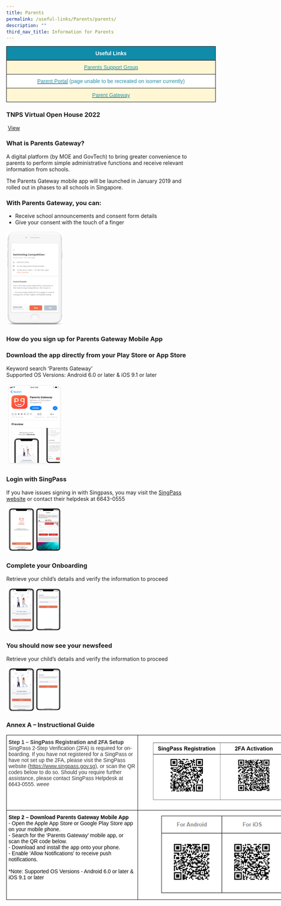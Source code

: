 ```yaml
---
title: Parents
permalink: /useful-links/Parents/parents/
description: ""
third_nav_title: Information for Parents
---
```


<style type="text/css">
.tg  {border-collapse:collapse;border-spacing:0;margin:0px auto;}
.tg td{border-color:black;border-style:solid;border-width:1px;font-family:Arial, sans-serif;font-size:14px;
  overflow:hidden;padding:10px 5px;word-break:normal;}
.tg th{border-color:black;border-style:solid;border-width:1px;font-family:Arial, sans-serif;font-size:14px;
  font-weight:normal;overflow:hidden;padding:10px 5px;word-break:normal;}
.tg .tg-0icb{background-color:#FFF;color:#288EA7;text-align:center;vertical-align:top}
.tg .tg-0qrm{background-color:#108BA9;color:#FFF;font-weight:bold;text-align:center;vertical-align:middle}
.tg .tg-0fxk{background-color:#FFF7D4;color:#288EA7;text-align:center;vertical-align:top}
</style>
<table class="tg" style="undefined;table-layout: fixed; width: 558px">
<colgroup>
<col style="width: 558px">
</colgroup>
<tbody>
  <tr>
    <td class="tg-0qrm"><span style="color:#FFF;background-color:#108BA9">Useful Links</span></td>
  </tr>
  <tr>
    <td class="tg-0fxk"><a href="/useful-links/Parents/parents-support-group/"><span style="text-decoration:none;color:#288EA7">Parents Support Group</span></a></td>
  </tr>
  <tr>
    <td class="tg-0icb"><a href="insertlinkhere"><span style="text-decoration:none;color:#288EA7">Parent Portal</span></a> (page unable to be recreated on isomer currently)</td>
  </tr>
  <tr>
    <td class="tg-0fxk"><a href="https://pg.moe.edu.sg/"><span style="text-decoration:none;color:#288EA7">Parent Gateway</span></a></td>
  </tr>
</tbody>
</table>

### TNPS Virtual Open House 2022

 [View](https://drive.google.com/file/d/1JC3zKyH-zOOtHOi0Qgd6JQQRxMnyLgQO/view)
 
### What is Parents Gateway?
 
A digital platform (by MOE and GovTech) to bring greater convenience to parents to perform simple administrative functions and receive relevant information from schools.

The Parents Gateway mobile app will be launched in January 2019 and rolled out in phases to all schools in Singapore.

### With Parents Gateway, you can:
* Receive school announcements and consent form details
* Give your consent with the touch of a finger

<img src="/images/Parents%20Gateway_1.png" 
     style="width:30%">


### How do you sign up for Parents Gateway Mobile App

### Download the app directly from your Play Store or App Store
Keyword search ‘Parents Gateway’    
Supported OS Versions: Android 6.0 or later & iOS 9.1 or later

<img src="/images/Parents%20Gateway_2.png" 
     style="width:30%">

### Login with SingPass
If you have issues signing in with Singpass, you may visit the [SingPass website](https://www.singpass.gov.sg/spauth/login/loginpage?URL=/&TAM_OP=login) or contact their helpdesk at 6643-0555

<img src="/images/Parents%20Gateway_3-4.png" 
     style="width:30%">


### Complete your Onboarding
Retrieve your child’s details and verify the information to proceed

<img src="/images/Parents%20Gateway_5-6.png" 
     style="width:30%">

### You should now see your newsfeed
Retrieve your child’s details and verify the information to proceed

<img src="/images/Parents%20Gateway_7-8.png" 
     style="width:30%">
		 
		 

### Annex A – Instructional Guide

<style type="text/css">
.tg  {border-collapse:collapse;border-spacing:0;margin:0px auto;}
.tg td{border-color:black;border-style:solid;border-width:1px;font-family:Arial, sans-serif;font-size:14px;
  overflow:hidden;padding:10px 5px;word-break:normal;}
.tg th{border-color:black;border-style:solid;border-width:1px;font-family:Arial, sans-serif;font-size:14px;
  font-weight:normal;overflow:hidden;padding:10px 5px;word-break:normal;}
.tg .tg-ktyi{background-color:#FFF;text-align:left;vertical-align:top}
.tg .tg-f4yw{background-color:#FFF;text-align:center;vertical-align:middle}
.tg .tg-x1qm{background-color:#FFF;color:#000000;text-align:left;vertical-align:top}
</style>
<table class="tg" style="undefined;table-layout: fixed; width: 800px">
<colgroup>
<col style="width: 350px">
<col style="width: 450px">
</colgroup>
<tbody>
  <tr>
    <td class="tg-ktyi"><span style="font-weight:bold;color:#333">Step 1 – SingPass Registration and 2FA Setup</span><br><span style="color:#333">SingPass 2-Step Verification (2FA) is required for on-boarding. If you have not registered for a SingPass or have not set up the 2FA, please visit the SingPass website (</span><a href="https://www.singpass.gov.sg/" target="_blank" rel="noopener noreferrer"><span style="color:#333">https://www.singpass.gov.sg</span></a><span style="color:#333">), or scan the QR codes below to do so. Should you require further assistance, please contact SingPass Helpdesk at 6643-0555. </span><span style="font-style:italic;color:#333">weee</span></td>
    <td class="tg-f4yw"><img src="/images/SingPass.png" 
     style="width:85%"></td>
  </tr>
  <tr>
    <td class="tg-x1qm"><span style="font-weight:bold">Step 2 – Download Parents Gateway Mobile App</span><br>- Open the Apple App Store or Google Play Store app on your mobile phone.<br>- Search for the ‘Parents Gateway’ mobile app, or scan the QR code below.<br>- Download and install the app onto your phone.<br>- Enable 'Allow Notifications' to receive push notifications.<br><br>*Note: Supported OS Versions - Android 6.0 or later &amp; iOS 9.1 or later</td>
    <td class="tg-f4yw"><img src="/images/Android_iOS.png" 
     style="width:75%"></td>
  </tr>
</tbody>
</table>